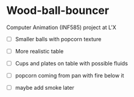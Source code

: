 # Wood-ball-bouncer
Computer Animation (INF585) project at L'X
- [ ] Smaller balls with popcorn texture
- [ ] More realistic table
- [ ] Cups and plates on table with possible fluids
- [ ] popcorn coming from pan with fire below it
- [ ] maybe add smoke later
 